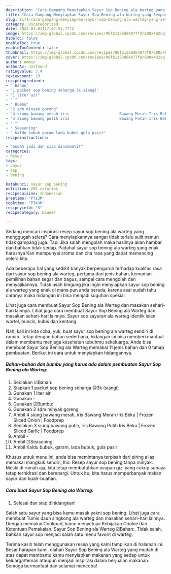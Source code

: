 ```yaml
---
description: "Cara Gampang Menyiapkan Sayur Sop Bening ala Warteg yang Sempurna, Buat Buka Puasa Menggugah Selera"
title: "Cara Gampang Menyiapkan Sayur Sop Bening ala Warteg yang Sempurna, Buat Buka Puasa Menggugah Selera"
slug: 1171-cara-gampang-menyiapkan-sayur-sop-bening-ala-warteg-yang-sempurna-buat-buka-puasa-menggugah-selera
category: Uncategorized
date: 2023-03-01T17:47:53.777Z
image: https://img-global.cpcdn.com/recipes/96fb1358d64077f9/680x482cq70/sayur-sop-bening-ala-warteg-foto-resep-utama.jpg
hideToc: false
enableToc: true
enableTocContent: false
thumbnail: https://img-global.cpcdn.com/recipes/96fb1358d64077f9/680x482cq70/sayur-sop-bening-ala-warteg-foto-resep-utama.jpg
cover: https://img-global.cpcdn.com/recipes/96fb1358d64077f9/680x482cq70/sayur-sop-bening-ala-warteg-foto-resep-utama.jpg
author: Admin
authorAv: notfound
ratingvalue: 3.4
reviewcount: 19
recipeingredient:
- " Bahan"
- "1 packet sop bening seharga 3k siangi"
- "1 liter air"
- " "
- " Bumbu"
- "2 sdm minyak goreng"
- "4 siung bawang merah iris                      Bawang Merah Iris Beku  Frozen Sliced Onion  Foodprep"
- "3 siung bawang putih iris                      Bawang Putih Iris Beku  Frozen Sliced Garlic  Foodprep"
- " "
- " Seasoning"
- " Kaldu bubuk garam lada bubuk gula pasir"
recipeinstructions:

- "Sudah jadi dan siap dinikmati!"
categories:
- Resep
tags:
- sayur
- sop
- bening

katakunci: sayur sop bening 
nutrition: 292 calories
recipecuisine: Indonesian
preptime: "PT13M"
cooktime: "PT43M"
recipeyield: "3"
recipecategory: Dinner

---
```



Sedang mencari inspirasi resep sayur sop bening ala warteg yang menggugah selera? Cara menyiapkannya sangat tidak terlalu sulit namun tidak gampang juga. Tapi Jika salah mengolah maka hasilnya akan hambar dan bahkan tidak sedap. Padahal sayur sop bening ala warteg yang enak harusnya Kan mempunyai aroma dan cita rasa yang dapat memancing selera kita.


Ada beberapa hal yang sedikit banyak berpengaruh terhadap kualitas rasa dari sayur sop bening ala warteg, pertama dari jenis bahan, kemudian pemilihan bahan segar dan bagus, sampai cara mengolah dan menyajikannya. Tidak usah bingung jika ingin menyiapkan sayur sop bening ala warteg yang enak di mana pun anda berada, karena asal sudah tahu caranya maka hidangan ini bisa menjadi suguhan spesial.

Lihat juga cara membuat Sayur Sop Bening ala Warteg dan masakan sehari-hari lainnya. Lihat juga cara membuat Sayur Sop Bening ala Warteg dan masakan sehari-hari lainnya. Sayur sop sayuran ala warteg identik isian wortel, buncis, kubis dan kentang.


Nah, kali ini kita coba, yuk, buat sayur sop bening ala warteg sendiri di rumah. Tetap dengan bahan sederhana, hidangan ini bisa memberi manfaat dalam membantu menjaga kesehatan tubuhmu sekeluarga. Anda bisa membuat Sayur Sop Bening ala Warteg memakai 11 jenis bahan dan 0 tahap pembuatan. Berikut ini cara untuk menyiapkan hidangannya.

<!--inarticleads1-->

##### Bahan-bahan dan bumbu yang harus ada dalam pembuatan Sayur Sop Bening ala Warteg:

1. Sediakan  ☑Bahan:
1. Siapkan 1 packet sop bening seharga @3k (siangi)
1. Gunakan 1 liter air
1. Gunakan  -
1. Gunakan  ☑Bumbu:
1. Gunakan 2 sdm minyak goreng
1. Ambil 4 siung bawang merah, iris                      Bawang Merah Iris Beku | Frozen Sliced Onion | Foodprep
1. Sediakan 3 siung bawang putih, iris                      Bawang Putih Iris Beku | Frozen Sliced Garlic | Foodprep
1. Ambil  -
1. Ambil  ☑Seasoning:
1. Ambil  Kaldu bubuk, garam, lada bubuk, gula pasir


Khusus untuk menu ini, anda bisa memintanya terpisah dari piring alias memakai mangkuk sendiri, lho. Resep sayur sop bening tanpa minyak. Meski di rumah aja, kita tetap membutuhkan asupan gizi yang cukup supaya tetap terhidrasi dan berenergi. Untuk itu, kita harus memperbanyak makan sayur dan buah-buahan. 

<!--inarticleads2-->

##### Cara buat Sayur Sop Bening ala Warteg:


1. Selesai dan siap dihidangkan!

Salah satu sayur yang bisa kamu masak yakni sop bening. Lihat juga cara membuat Tumis daun singkong ala warteg dan masakan sehari-hari lainnya. Dengan memakai Cookpad, kamu menyetujui Kebijakan Cookie dan Ketentuan Pemakaian. Sayur Sop Bening ala Warteg ☑Bahan:. Tidak salah, bahkan sayur sop menjadi salah satu menu favorit di warteg. 

Terima kasih telah menggunakan resep yang kami tampilkan di halaman ini. Besar harapan kami, olahan Sayur Sop Bening ala Warteg yang mudah di atas dapat membantu kamu menyiapkan makanan yang sedap untuk keluarga/teman ataupun menjadi inspirasi dalam berjualan makanan. Semoga bermanfaat dan selamat mencoba!
